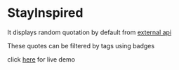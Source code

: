 # StayInspired

It displays random quotation by default from [external api](https://api.quotable.io)

These quotes can be filtered by tags using badges


click [here](ahmadbshaik.github.io/stay-inspired) for live demo